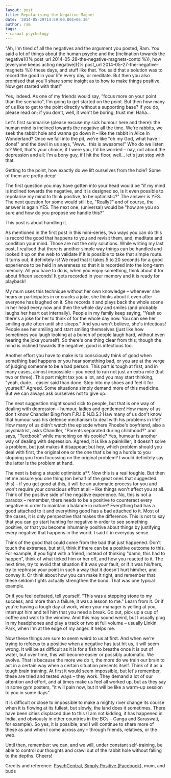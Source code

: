 ```yaml
---
layout: post
title: Repolarising the Negative Magnet
date: '2014-05-29T14:59:00.001+05:30'
author: ram
tags:
- casual psychology
---
```


"Ah, I'm tired of all the negatives and the argument you posted, Ram. You said a lot of things about the human psyche and the [inclination towards the negative]({% post_url 2014-05-28-the-negative-magnets-contd %}), how [everyone keeps acting negative]({% post_url 2014-05-27-the-negative-magnets %}) these days, and stuff like that. You said that a solution was to record the good in your life every day, or meditate. But then you also promised that you'll share some insight as to how to make things positive. Now get started with that!"

Yes, indeed. As one of my friends would say, "focus more on your point than the scenario", I'm going to get started on the point. But then how many of us like to get to the point directly without a supporting base? If you do, please read on; if you don't, well, it won't be boring, trust me! Haha…

Let's first summarise (please excuse my sick humour here and there): the human mind is inclined towards the negative all the time. We're rabbits, we seek the rabbit hole and wanna go down it – like the rabbit in Alice in Wonderland? Once we fall into the pit, we're like "oh my God, what have I done!" and the devil in us says, "Aww… this is awesome!" Who do we listen to? Well, that's your choice; if I were you, I'd be worried – nay, not about the depression and all; I'm a bony guy, if I hit the floor, well… let's just stop with that.

Getting to the point, how exactly do we lift ourselves from the hole? Some of them are pretty deep!

The first question you may have gotten into your head would be "if my mind is inclined towards the negative, and it is designed so, is it even possible to repolarise my mind to think positive, to be optimistic?" The answer is YES. The next question for some would still be, "Really?" and of course, the answer is again YES. The next one, (universal) would be "how are you so sure and how do you propose we handle this?"

This post is about handling it.

As mentioned in the first post in this mini-series, two ways you can do this is record the good that happens to you and revisit them, and, meditate and condition your mind. Those are not the only solutions. While writing my last post, I realised that there is another simple way things can be handled and looked it up on the web to validate if it is possible to take that simple route. It turns out, it definitely is! We read that it takes 5 to 20 seconds for a good experience to be held in awareness so that it is recorded into the long-term memory. All you have to do is, when you enjoy something, think about it for about fifteen seconds! It gets recorded in your memory and it is ready for playback!

My mum uses this technique without her own knowledge – whenever she hears or participates in or cracks a joke, she thinks about it even after everyone has laughed on it. She records it and plays back the whole scene in her head every now and then the whole day and smiles (and probably laughs her heart out internally). People in my family keep saying, "Yeah so there's a joke for her to think of for the whole day now. You can see her smiling quite often until she sleeps." And you won't believe, she's infectious! People see her smiling and start smiling themselves (just like how sometimes you laugh looking at a bunch of people laugh hard, without even hearing the joke yourself). So there's one thing clear from this; though the mind is inclined towards the negative, good is infectious too.

Another effort you have to make is to consciously think of good when something bad happens or you hear something bad, or you are at the verge of judging someone to be a bad person. This part is tough at first, and in many cases, almost impossible – you need to run not just an extra mile (but two or three). This part might tax you a lot, and you may start thinking, "yeah, dude… easier said than done. Step into my shoes and feel it for yourself." Agreed. Some situations simply demand more of this medicine. But we can always ask ourselves not to give up.

The next suggestion might sound sick to people, but that is one way of dealing with depression – humour, ladies and gentlemen! How many of us don't know Chandler Bing from F.R.I.E.N.D.S.? Haw many of us don't know that humour was his defence mechanism to deal with his problems in life? How many of us didn't watch the episode where Phoebe's boyfriend, also a psychiatrist, asks Chandler, "Parents separated during childhood?" and says, "Textbook" while munching on his cookie? Yes, humour is another way of dealing with depression. Agreed, it is like a painkiller; it doesn't solve a problem, but just makes it disappear; but hey, which problem should you deal with first, the original one or the one that's being a hurdle to you stopping you from focussing on the original problem? I would definitely say the latter is the problem at hand.

The next is being a stupid optimistic a**. Now this is a real toughie. But then let me assure you one thing (on behalf of the great ones that suggested this) – if you get good at this, it will be an automatic process for you and won't require your conscious effort at all – like things won't affect you at all. Think of the positive side of the negative experience. No, this is not a paradox – remember, there needs to be a positive to counteract every negative in order to maintain a balance in nature? Everything bad has a good attached to it and everything good has a bad attached to it. Most of the cases, it is only perspective that makes the difference. This is not to say that you can go start hunting for negative in order to see something positive, or that you become inhumanly positive about things by justifying every negative that happens in the world. I said it in everyday sense.

Think of the good that could come from the bad that just happened. Don't touch the extremes, but still, think if there can be a positive outcome to this. For example, if you fight with a friend, instead of thinking "damn, this had to happen", think of what ticked him or her off, and how you reacted to it. The next time, try to avoid that situation if it was your fault, or if it was his/hers, try to rephrase your point in such a way that it doesn't hurt him/her, and convey it. Or think about how you can make it right, and remember that these seldom fights actually strengthen the bond. That was one typical example.

Or if you feel defeated, tell yourself, "This was a stepping stone to my success; and more than a failure, it was a lesson to me." Learn from it. Or if you're having a tough day at work, when your manager is yelling at you, interrupt him and tell him that you need a break. Go out, pick up a cup of coffee and walk to the window. And this may sound weird, but I usually plug in my headphones and play a track or two at full volume – usually Linkin Park, when I'm at the edge of my anger. It helps me.

Now these things are sure to seem weird to us at first. And when we're trying to refocus to a positive when a negative has just hit us, it will seem wrong. It will be as difficult as it is for a fish to breathe once it is out of water, but over time, this will become easier or possibly automatic. We evolve. That is because the more we do it, the more do we train our brain to act in a certain way when a certain situation presents itself. Think of it as a tough brain training. At first it would seem impossible, but let's remember, these are tried and tested ways – they work. They demand a lot of our attention and effort, and at times make us feel all worked up, but as they say in some gym posters, "it will pain now, but it will be like a warm-up session to you in some days".

It is difficult or close to impossible to make a mighty river change its course when it is flowing at its fullest, but slowly, the land does it sometimes. There have been cities displaced due to this (I am not kidding, it has happened in India, and obviously in other countries in the BCs – Ganga and Saraswati, for example). So yes, it is possible, and I will continue to share more of these as and when I come across any – through friends, relatives, or the web.

Until then, remember: we can, and we will, under constant self-training, be able to control our thoughts and crawl out of the rabbit hole without falling to the depths. Cheers!

Credits and reference: [PsychCentral](http://psychcentral.com/), [Simply Positive (Facebook)](https://www.facebook.com/simplypositive/), mum, and buds
